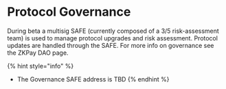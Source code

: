 # Protocol Governance

During beta a multisig SAFE (currently composed of a 3/5 risk-assessment team) is used to manage protocol upgrades and risk assessment. Protocol updates are handled through the SAFE. For more info on governance see the ZKPay DAO page.

{% hint style="info" %}
* The Governance SAFE address is TBD
{% endhint %}
